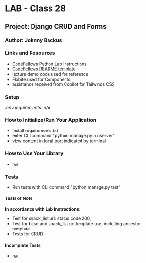 
# LAB - Class 28

## Project: Django CRUD and Forms

### Author: Johnny Backus

### Links and Resources

- [CodeFellows Python Lab Instructions](https://codefellows.github.io/code-401-python-guide/reference/submission-instructions/labs/)
- [CodeFellows README template](https://codefellows.github.io/code-401-python-guide/reference/submission-instructions/labs/README-template.html)
- lecture demo code used for reference
- Flobite used for Components
- assistance received from Copilot for Tailwinds CSS

### Setup

*.env requirements: n/a*

### How to Initialize/Run Your Application

- Install requirements.txt
- enter CLI command "python manage.py runserver"
- view content in local port indicated by terminal

### How to Use Your Library

- n/a

### Tests

- Run tests with CLI command "python manage.py test"

#### Tests of Note

**In accordance with Lab Instructions:**

- Test for snack_list url: status code 200,
- Test for base and snack_list url template use, including ancestor template.
- Tests for CRUD

#### Incomplete Tests

- n/a
